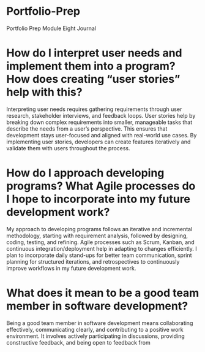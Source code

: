 # Portfolio-Prep
Portfolio Prep
Module Eight Journal

#	How do I interpret user needs and implement them into a program? How does creating “user stories” help with this?
Interpreting user needs requires gathering requirements through user research, stakeholder interviews, and feedback loops. User stories help by breaking down complex requirements into smaller, manageable tasks that describe the needs from a user’s perspective. This ensures that development stays user-focused and aligned with real-world use cases. By implementing user stories, developers can create features iteratively and validate them with users throughout the process. 

#	How do I approach developing programs? What Agile processes do I hope to incorporate into my future development work?
My approach to developing programs follows an iterative and incremental methodology, starting with requirement analysis, followed by designing, coding, testing, and refining. Agile processes such as Scrum, Kanban, and continuous integration/deployment help in adapting to changes efficiently. I plan to incorporate daily stand-ups for better team communication, sprint planning for structured iterations, and retrospectives to continuously improve workflows in my future development work. 

#	What does it mean to be a good team member in software development?
 Being a good team member in software development means collaborating effectively, communicating clearly, and contributing to a positive work environment. It involves actively participating in discussions, providing constructive feedback, and being open to feedback from 
